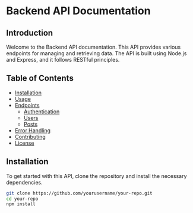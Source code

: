 # Backend API Documentation

## Introduction

Welcome to the Backend API documentation. This API provides various endpoints for managing and retrieving data. The API is built using Node.js and Express, and it follows RESTful principles.

## Table of Contents

- [Installation](#installation)
- [Usage](#usage)
- [Endpoints](#endpoints)
  - [Authentication](#authentication)
  - [Users](#users)
  - [Posts](#posts)
- [Error Handling](#error-handling)
- [Contributing](#contributing)
- [License](#license)

## Installation

To get started with this API, clone the repository and install the necessary dependencies.

```sh
git clone https://github.com/yourusername/your-repo.git
cd your-repo
npm install
